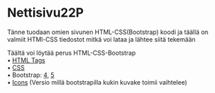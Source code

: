 # Nettisivu22P
Tänne tuodaan omien sivunen HTML-CSS(Bootstrap) koodi ja täällä on valmiit HTMl-CSS tiedostot mitkä voi lataa ja lähtee siitä tekemään 

Täältä voi löytää perus HTML-CSS-Bootstrap <br>
• [HTML Tags](https://www.w3schools.com/tags/) <br>
• [CSS](https://www.w3schools.com/css/default.asp) <br>
• Bootstrap: [4](https://www.w3schools.com/bootstrap4/default.asp), [5](https://www.w3schools.com/bootstrap5/index.php) <br>
• [Icons](https://fontawesome.com/) (Versio millä bootstrapilla kukin kuvake toimii vaihtelee)




